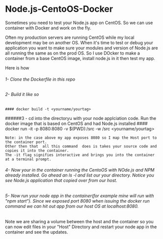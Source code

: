 # Node.js-CentoOS-Docker
Sometimes you need to test your Node.js app on CentOS. So we can use container with Docker and work on the fly.


Often my production servers are running CentOS while my local development may be on another OS. When it's time to test or debug your application you want to make sure your modules and version of Node.js are all running the same as on the prod OS. So I use DOcker to make a container from a base CentOS image, install node.js in it then test my app. 

Here is how

###### 1- Clone the Dockerfile in this repo
###### 2- Build it like so 
    #### docker build -t <yourname/yourtag>
######3 - cd into the directoryu with your node applciation code. Run the docker image that is based on CentOS and had Node.js installed
    #### docker run -it -p 8080:8080 -v $(PWD):/src -w /src <yourname/yourtag>
    
    Note: in the case above my app exposes 8080 so I map the Host port to the container port. 
    Other then that  all this command  does is takes your source code and copies it into the container. 
    The -it flag signifies interactive and brings you into the container at a terminal prompt.
###### 4- Now your in the container running the CentoOS with NOde.js and NPM already installed. Go ahead an ls -l and list our your directory. Notice you see Node.js application that copied over from our host.

###### 5- Now run your node app in the container(for example mine will run with "npm start"). Since we exposed port 8080 when issuing the docker run command we can hit out app from our host OS at localhost:8080.

Note we are sharing a volume between the host and the container so you can now edit files in your "Host" Directory and restart your node app in the container and see the updates.
